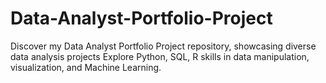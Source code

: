 # Data-Analyst-Portfolio-Project
Discover my Data Analyst Portfolio Project repository, showcasing diverse data analysis projects  Explore Python, SQL, R skills in data manipulation, visualization, and Machine Learning. 
